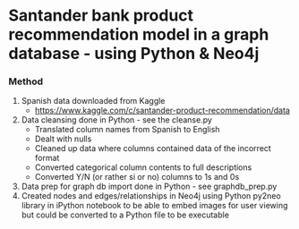 # Santander bank product recommendation model in a graph database - using Python & Neo4j

### Method
1) Spanish data downloaded from Kaggle
	* https://www.kaggle.com/c/santander-product-recommendation/data
2) Data cleansing done in Python - see the cleanse.py
	* Translated column names from Spanish to English
	* Dealt with nulls
	* Cleaned up data where columns contained data of the incorrect format
	* Converted categorical column contents to full descriptions
	* Converted Y/N (or rather si or no) columns to 1s and 0s
3) Data prep for graph db import done in Python - see graphdb_prep.py
4) Created nodes and edges/relationships in Neo4j using Python py2neo library in iPython notebook to be able to embed images for user viewing but could be converted to a Python file to be executable


